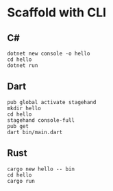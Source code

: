 # Scaffold with CLI

## C\#
```
dotnet new console -o hello
cd hello
dotnet run
```

## Dart
```
pub global activate stagehand
mkdir hello
cd hello
stagehand console-full
pub get
dart bin/main.dart
```

## Rust
```
cargo new hello -- bin
cd hello
cargo run
```

